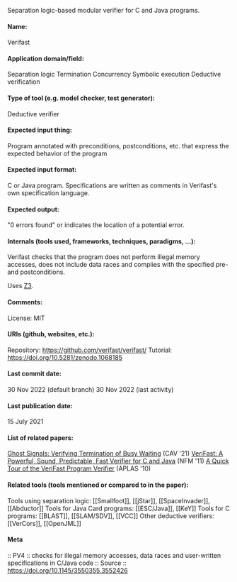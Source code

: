 Separation logic-based modular verifier for C and Java programs.

#### Name:
Verifast

#### Application domain/field:
Separation logic
Termination
Concurrency
Symbolic execution
Deductive verification

#### Type of tool (e.g. model checker, test generator):
Deductive verifier

#### Expected input thing:
Program annotated with preconditions, postconditions, etc. that express the expected behavior of the program

#### Expected input format:
C or Java program. 
Specifications are written as comments in Verifast's own specification language.

#### Expected output:
"0 errors found" or indicates the location of a potential error.

#### Internals (tools used, frameworks, techniques, paradigms, ...):
Verifast checks that the program does not perform illegal memory accesses, does not include data races and complies with the specified pre- and postconditions.

Uses [Z3](Solvers/SMT/Z3.md).

#### Comments:
License: MIT

#### URIs (github, websites, etc.):
Repository: https://github.com/verifast/verifast/
Tutorial: https://doi.org/10.5281/zenodo.1068185

#### Last commit date:
30 Nov 2022 (default branch)
30 Nov 2022 (last activity)

#### Last publication date:
15 July 2021

#### List of related papers:
[Ghost Signals: Verifying Termination of Busy Waiting](https://doi.org/10.1007/978-3-030-81688-9_2) (CAV '21)
[VeriFast: A Powerful, Sound, Predictable, Fast Verifier for C and Java](https://doi.org/10.1007/978-3-642-20398-5_4) (NFM '11)
[A Quick Tour of the VeriFast Program Verifier](https://doi.org/10.1007/978-3-642-17164-2_21) (APLAS '10)

#### Related tools (tools mentioned or compared to in the paper):
Tools using separation logic: [[Smallfoot]], [[jStar]], [[SpaceInvader]], [[Abductor]]
Tools for Java Card programs: [[ESC/Java]], [[KeY]]
Tools for C programs: [[BLAST]], [[SLAM/SDV]], [[VCC]]
Other deductive verifiers: [[VerCors]], [[OpenJML]]

#### Meta
:: PV4 :: checks for illegal memory accesses, data races and user-written specifications in C/Java code
:: Source :: https://doi.org/10.1145/3550355.3552426

